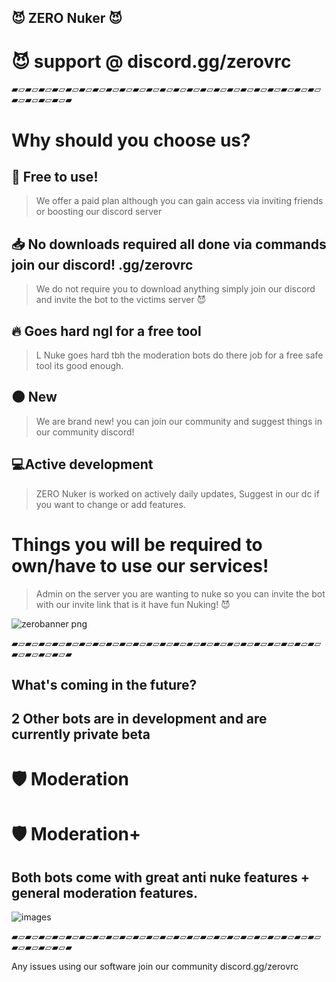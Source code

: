 ## 😈 ZERO Nuker 😈
# 😈 support @ discord.gg/zerovrc
▰▱▰▱▰▱▰▱▰▱▰▱▰▱▰▱▰▱▰▱▰▱▰▱▰▱▰▱▰▱▰▱▰▱▰▱▰▱▰▱▰▱▰▱▰▱▰▱▰▱▰▱▰▱▰

# Why should you choose us?

## 💸 Free to use!
> We offer a paid plan although you can gain access via inviting friends or boosting our discord server
## 📥 No downloads required all done via commands join our discord! .gg/zerovrc
> We do not require you to download anything simply join our discord and invite the bot to the victims server 😈
## 🔥 Goes hard ngl for a free tool
>L Nuke goes hard tbh the moderation bots do there job for a free safe tool its good enough.
## 🌑 New
> We are brand new! you can join our community and suggest things in our community discord!
## 💻Active development
> ZERO Nuker is worked on actively daily updates, Suggest in our dc if you want to change or add features. 

# Things you will be required to own/have to use our services!
> Admin on the server you are wanting to nuke so you can invite the bot with our invite link that is it have fun Nuking! 😈


![zerobanner png](https://user-images.githubusercontent.com/111097780/184283521-fc47bf42-5e79-4c56-b141-d766d1f66183.jpg)

▰▱▰▱▰▱▰▱▰▱▰▱▰▱▰▱▰▱▰▱▰▱▰▱▰▱▰▱▰▱▰▱▰▱▰▱▰▱▰▱▰▱▰▱▰▱▰▱▰▱▰▱▰▱▰

## What's coming in the future?

## 2 Other bots are in development and are currently private beta
# 🛡️ Moderation
# 🛡️ Moderation+

## Both bots come with great anti nuke features + general moderation features.

![images](https://user-images.githubusercontent.com/111097780/184284234-91373bfe-98d1-4168-9d8b-542dab41152b.png)

▰▱▰▱▰▱▰▱▰▱▰▱▰▱▰▱▰▱▰▱▰▱▰▱▰▱▰▱▰▱▰▱▰▱▰▱▰▱▰▱▰▱▰▱▰▱▰▱▰▱▰▱▰▱▰

Any issues using our software join our community discord.gg/zerovrc
